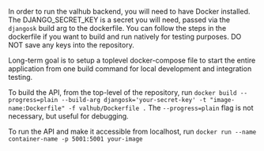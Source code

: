 In order to run the valhub backend, you will need to have Docker installed. The DJANGO_SECRET_KEY is a secret you will need, passed via the ```djangosk``` build arg to the dockerfile. You can follow the steps in the dockerfile if you want to build and run natively for testing purposes. DO NOT save any keys into the repository. 

Long-term goal is to setup a toplevel docker-compose file to start the entire application from one build command for local development and integration testing.

To build the API, from the top-level of the repository, run ```docker build --progress=plain --build-arg djangosk='your-secret-key' -t "image-name:Dockerfile" -f valhub/Dockerfile .``` The ```--progress=plain``` flag is not necessary, but useful for debugging. 

To run the API and make it accessible from localhost, run ```docker run --name container-name -p 5001:5001 your-image```